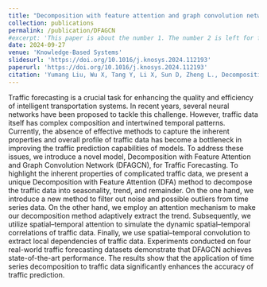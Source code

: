 ```yaml
---
title: "Decomposition with feature attention and graph convolution network for traffic forecasting"
collection: publications
permalink: /publication/DFAGCN
#excerpt: 'This paper is about the number 1. The number 2 is left for future work.'
date: 2024-09-27
venue: 'Knowledge-Based Systems'
slidesurl: 'https://doi.org/10.1016/j.knosys.2024.112193'
paperurl: 'https://doi.org/10.1016/j.knosys.2024.112193'
citation: 'Yumang Liu, Wu X, Tang Y, Li X, Sun D, Zheng L., Decomposition with feature attention and graph convolution network for traffic forecasting. (2009). &quot;Paper Title Number 1.&quot; <i>Knowledge-Based Systems</i>. '
---
```


Traffic forecasting is a crucial task for enhancing the quality and efficiency of intelligent transportation systems. In recent years, several neural networks have been proposed to tackle this challenge. However, traffic data itself has complex composition and intertwined temporal patterns. Currently, the absence of effective methods to capture the inherent properties and overall profile of traffic data has become a bottleneck in improving the traffic prediction capabilities of models. To address these issues, we introduce a novel model, Decomposition with Feature Attention and Graph Convolution Network (DFAGCN), for Traffic Forecasting. To highlight the inherent properties of complicated traffic data, we present a unique Decomposition with Feature Attention (DFA) method to decompose the traffic data into seasonality, trend, and remainder. On the one hand, we introduce a new method to filter out noise and possible outliers from time series data. On the other hand, we employ an attention mechanism to make our decomposition method adaptively extract the trend. Subsequently, we utilize spatial–temporal attention to simulate the dynamic spatial–temporal correlations of traffic data. Finally, we use spatial–temporal convolution to extract local dependencies of traffic data. Experiments conducted on four real-world traffic forecasting datasets demonstrate that DFAGCN achieves state-of-the-art performance. The results show that the application of time series decomposition to traffic data significantly enhances the accuracy of traffic prediction.
